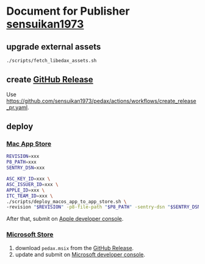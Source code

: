 # Document for Publisher [sensuikan1973](https://github.com/sensuikan1973)

## upgrade external assets

```zsh
./scripts/fetch_libedax_assets.sh
```

## create [GitHub Release](https://github.com/sensuikan1973/pedax/releases)

Use https://github.com/sensuikan1973/pedax/actions/workflows/create_release_pr.yaml.

## deploy

### [Mac App Store ](https://apps.apple.com/app/pedax/id1557500142)

```zsh
REVISION=xxx
P8_PATH=xxx
SENTRY_DSN=xxx

ASC_KEY_ID=xxx \
ASC_ISSUER_ID=xxx \
APPLE_ID=xxx \
ITC_TEAM_ID=xxx \
./scripts/deploy_macos_app_to_app_store.sh \
-revision "$REVISION" -p8-file-path "$P8_PATH" -sentry-dsn "$SENTRY_DSN" --skip-test
```

After that, submit on [Apple developer console](https://developer.apple.com/account/#/overview).

### [Microsoft Store](https://apps.microsoft.com/store/detail/pedax/9NLNZCKH0L9H)

1. download `pedax.msix` from the [GitHub Release](https://github.com/sensuikan1973/pedax/releases).
2. update and submit on [Microsoft developer console](https://partner.microsoft.com/ja-jp/dashboard/products/9NLNZCKH0L9H/overview).
